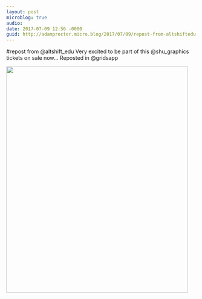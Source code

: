 ```yaml
---
layout: post
microblog: true
audio: 
date: 2017-07-09 12:56 -0000
guid: http://adamprocter.micro.blog/2017/07/09/repost-from-altshiftedu.html
---
```

#repost from @altshift_edu 
Very excited to be part of this @shu_graphics tickets on sale now...
Reposted in @gridsapp

<img src="http://adamprocter.micro.blog/uploads/2017/ca9a22f32a.jpg" width="480" height="600" />
